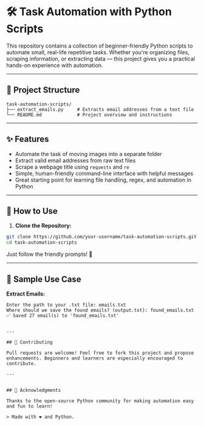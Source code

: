 # 🛠️ Task Automation with Python Scripts

This repository contains a collection of beginner-friendly Python scripts to automate small, real-life repetitive tasks. Whether you're organizing files, scraping information, or extracting data — this project gives you a practical hands-on experience with automation.

---

## 📁 Project Structure

```
task-automation-scripts/
├── extract_emails.py     # Extracts email addresses from a text file
└── README.md             # Project overview and instructions
```

---

## ✨ Features

* Automate the task of moving images into a separate folder
* Extract valid email addresses from raw text files
* Scrape a webpage title using `requests` and `re`
* Simple, human-friendly command-line interface with helpful messages
* Great starting point for learning file handling, regex, and automation in Python

---


## 🚀 How to Use

1. **Clone the Repository:**

```bash
git clone https://github.com/your-username/task-automation-scripts.git
cd task-automation-scripts
```
Just follow the friendly prompts! 🧠

---

## 📜 Sample Use Case


**Extract Emails:**

```
Enter the path to your .txt file: emails.txt
Where should we save the found emails? (output.txt): found_emails.txt
✅ Saved 27 email(s) to 'found_emails.txt'
```
```

---

## 🤝 Contributing

Pull requests are welcome! Feel free to fork this project and propose enhancements. Beginners and learners are especially encouraged to contribute.

---


## 🙌 Acknowledgments

Thanks to the open-source Python community for making automation easy and fun to learn!

> Made with ❤️ and Python.
